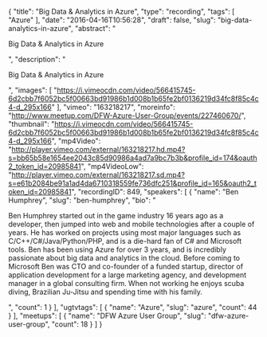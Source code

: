 {
  "title": "Big Data & Analytics in Azure",
  "type": "recording",
  "tags": [
    "Azure"
  ],
  "date": "2016-04-16T10:56:28",
  "draft": false,
  "slug": "big-data-analytics-in-azure",
  "abstract": "<p>Big Data & Analytics in Azure</p>",
  "description": "<p>Big Data & Analytics in Azure</p>",
  "images": [
    "https://i.vimeocdn.com/video/566415745-6d2cbb7f6052bc5f00663bd91986b1d008b1b65fe2bf0136219d34fc8f85c4c4-d_295x166"
  ],
  "vimeo": "163218217",
  "moreinfo": "http://www.meetup.com/DFW-Azure-User-Group/events/227460670/",
  "thumbnail": "https://i.vimeocdn.com/video/566415745-6d2cbb7f6052bc5f00663bd91986b1d008b1b65fe2bf0136219d34fc8f85c4c4-d_295x166",
  "mp4Video": "http://player.vimeo.com/external/163218217.hd.mp4?s=bb65b58e1654ee2043c85d90986a4ad7a9bc7b3b&profile_id=174&oauth2_token_id=20985841",
  "mp4VideoLow": "http://player.vimeo.com/external/163218217.sd.mp4?s=e61b2084be91a1ad4da6710318559fe736dfc251&profile_id=165&oauth2_token_id=20985841",
  "recordingID": 849,
  "speakers": [
    {
      "name": "Ben Humphrey",
      "slug": "ben-humphrey",
      "bio": "<p>Ben Humphrey started out in the game industry 16 years ago as a developer, then jumped into web and mobile technologies after a couple of years. He has worked on projects using most major languages such as C/C++/C#/Java/Python/PHP, and is a die-hard fan of C# and Microsoft tools. Ben has been using Azure for over 3 years, and is incredibly passionate about big data and analytics in the cloud. Before coming to Microsoft Ben was CTO and co-founder of a funded startup, director of application development for a large marketing agency, and development manager in a global consulting firm. When not working he enjoys scuba diving, Brazilian Ju-Jitsu and spending time with his family. </p>",
      "count": 1
    }
  ],
  "ugtvtags": [
    {
      "name": "Azure",
      "slug": "azure",
      "count": 44
    }
  ],
  "meetups": [
    {
      "name": "DFW Azure User Group",
      "slug": "dfw-azure-user-group",
      "count": 18
    }
  ]
}
